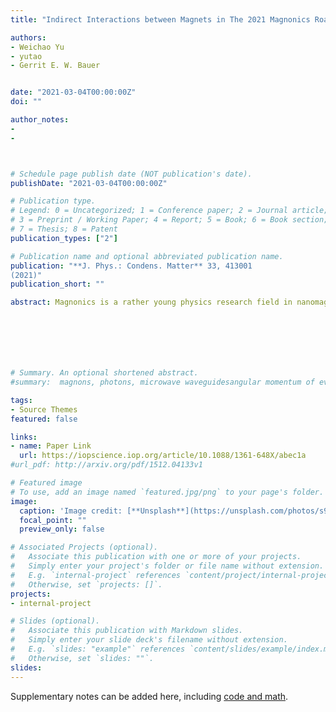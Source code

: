 ```yaml
---
title: "Indirect Interactions between Magnets in The 2021 Magnonics Roadmap (Perspective Article),"

authors:
- Weichao Yu
- yutao
- Gerrit E. W. Bauer


date: "2021-03-04T00:00:00Z"
doi: ""

author_notes:
- 
-



# Schedule page publish date (NOT publication's date).
publishDate: "2021-03-04T00:00:00Z"

# Publication type.
# Legend: 0 = Uncategorized; 1 = Conference paper; 2 = Journal article;
# 3 = Preprint / Working Paper; 4 = Report; 5 = Book; 6 = Book section;
# 7 = Thesis; 8 = Patent
publication_types: ["2"]

# Publication name and optional abbreviated publication name.
publication: "**J. Phys.: Condens. Matter** 33, 413001
(2021)"
publication_short: ""

abstract: Magnonics is a rather young physics research field in nanomagnetism and nanoscience that addresses the use of spin waves (magnons) to transmit, store, and process information. After several papers and review articles published in the last decade, with a steadily increase in the number of citations, we are presenting the first Roadmap on Magnonics. This a collection of 22 sections written by leading experts in this field who review and discuss the current status but also present their vision of future perspectives. Today, the principal challenges in applied magnonics are the excitation of sub-100 nm wavelength magnons, their manipulation on the nanoscale and the creation of sub-micrometre devices using low-Gilbert damping magnetic materials and the interconnections to standard electronics. In this respect, magnonics offers lower energy consumption, easier integrability and compatibility with CMOS structure, reprogrammability, shorter wavelength, smaller device features, anisotropic properties, negative group velocity, non-reciprocity and efficient tunability by various external stimuli to name a few. Hence, despite being a young research field, magnonics has come a long way since its early inception. This Roadmap represents a milestone for future emerging research directions in magnonics and hopefully it will be followed by a series of articles on the same topic.







# Summary. An optional shortened abstract.
#summary:  magnons, photons, microwave waveguidesangular momentum of evanescent field, noncontact pumping of electron spin, evanescent stray fields.

tags:
- Source Themes
featured: false

links:
- name: Paper Link
  url: https://iopscience.iop.org/article/10.1088/1361-648X/abec1a
#url_pdf: http://arxiv.org/pdf/1512.04133v1

# Featured image
# To use, add an image named `featured.jpg/png` to your page's folder. 
image:
  caption: 'Image credit: [**Unsplash**](https://unsplash.com/photos/s9CC2SKySJM)'
  focal_point: ""
  preview_only: false

# Associated Projects (optional).
#   Associate this publication with one or more of your projects.
#   Simply enter your project's folder or file name without extension.
#   E.g. `internal-project` references `content/project/internal-project/index.md`.
#   Otherwise, set `projects: []`.
projects:
- internal-project

# Slides (optional).
#   Associate this publication with Markdown slides.
#   Simply enter your slide deck's filename without extension.
#   E.g. `slides: "example"` references `content/slides/example/index.md`.
#   Otherwise, set `slides: ""`.
slides:
---
```


Supplementary notes can be added here, including [code and math](https://sourcethemes.com/academic/docs/writing-markdown-latex/).
